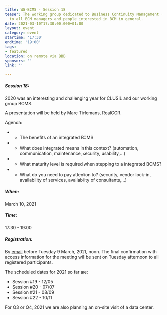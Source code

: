 ```yaml
---
title: WG-BCMS - Session 18
teaser: The working group dedicated to Business Continuity Management (BCMS) is addressed
  to all BCM managers and people interested in BCM in general.
date: 2021-03-10T17:30:00.000+01:00
layout: event
category: event
startime: '17:30'
endtime: '19:00'
tags:
- featured
location: on remote via BBB
sponsors: ''
link: ''

---
```

##### **Session 18**:

2020 was an interesting and challenging year for CLUSIL and our working group BCMS.

A presentation will be held by Marc Tielemans, RealCGR.

Agenda:

* - The benefits of an integrated BCMS
* - What does integrated means in this context? (automation, communication, maintenance, security, usability,...)
* - What maturity level is required when stepping to a integrated BCMS?
* - What do you need to pay attention to? (security, vendor lock-in, availability of services, availability of consultants,...)

##### When:

March 10, 2021

##### Time:

17:30 - 19:00

##### Registration:

By [email](mailto:secgen@clusil.lu) before Tuesday 9 March, 2021, noon. The final confirmation with access information for the meeting will be sent on Tuesday afternoon to all registered participants.

The scheduled dates for 2021 so far are:

* Session #19 - 12/05
* Session #20 - 07/07
* Session #21 - 08/09
* Session #22 - 10/11

For Q3 or Q4, 2021 we are also planning an on-site visit of a data center.